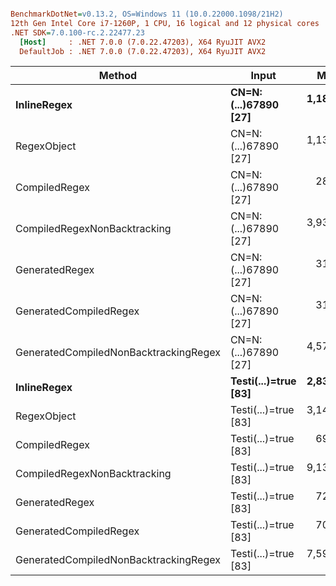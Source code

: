 ``` ini

BenchmarkDotNet=v0.13.2, OS=Windows 11 (10.0.22000.1098/21H2)
12th Gen Intel Core i7-1260P, 1 CPU, 16 logical and 12 physical cores
.NET SDK=7.0.100-rc.2.22477.23
  [Host]     : .NET 7.0.0 (7.0.22.47203), X64 RyuJIT AVX2
  DefaultJob : .NET 7.0.0 (7.0.22.47203), X64 RyuJIT AVX2


```
|                                Method |                Input |       Mean |     Error |      StdDev |     Median | Allocated |
|-------------------------------------- |--------------------- |-----------:|----------:|------------:|-----------:|----------:|
|                           **InlineRegex** | **CN=N:(...)67890 [27]** | **1,184.1 ns** |  **49.71 ns** |   **146.58 ns** | **1,110.4 ns** |     **296 B** |
|                           RegexObject | CN=N:(...)67890 [27] | 1,136.7 ns |  41.39 ns |   122.04 ns | 1,110.6 ns |     296 B |
|                         CompiledRegex | CN=N:(...)67890 [27] |   280.1 ns |  11.31 ns |    33.34 ns |   267.2 ns |     296 B |
|          CompiledRegexNonBacktracking | CN=N:(...)67890 [27] | 3,931.5 ns | 215.70 ns |   636.00 ns | 4,002.0 ns |     528 B |
|                        GeneratedRegex | CN=N:(...)67890 [27] |   311.9 ns |   8.77 ns |    25.57 ns |   320.9 ns |     296 B |
|                GeneratedCompiledRegex | CN=N:(...)67890 [27] |   319.1 ns |   4.26 ns |     3.77 ns |   319.7 ns |     296 B |
| GeneratedCompiledNonBacktrackingRegex | CN=N:(...)67890 [27] | 4,576.2 ns |  36.49 ns |    34.14 ns | 4,579.4 ns |     528 B |
|                           **InlineRegex** | **Testi(...)=true [83]** | **2,837.8 ns** | **108.79 ns** |   **317.33 ns** | **2,727.6 ns** |     **296 B** |
|                           RegexObject | Testi(...)=true [83] | 3,142.3 ns | 101.90 ns |   300.45 ns | 3,301.6 ns |     296 B |
|                         CompiledRegex | Testi(...)=true [83] |   699.0 ns |  24.53 ns |    71.16 ns |   724.1 ns |     296 B |
|          CompiledRegexNonBacktracking | Testi(...)=true [83] | 9,137.7 ns | 170.68 ns |   182.62 ns | 9,187.7 ns |     528 B |
|                        GeneratedRegex | Testi(...)=true [83] |   727.5 ns |   5.78 ns |     5.40 ns |   728.6 ns |     296 B |
|                GeneratedCompiledRegex | Testi(...)=true [83] |   702.3 ns |  18.09 ns |    53.34 ns |   726.0 ns |     296 B |
| GeneratedCompiledNonBacktrackingRegex | Testi(...)=true [83] | 7,596.9 ns | 383.88 ns | 1,131.89 ns | 7,107.8 ns |     528 B |
